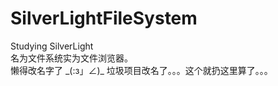 # SilverLightFileSystem
Studying SilverLight
<br/>名为文件系统实为文件浏览器。
<br/>懒得改名字了 \_(:з」∠)_
垃圾项目改名了。。。这个就扔这里算了。。。
